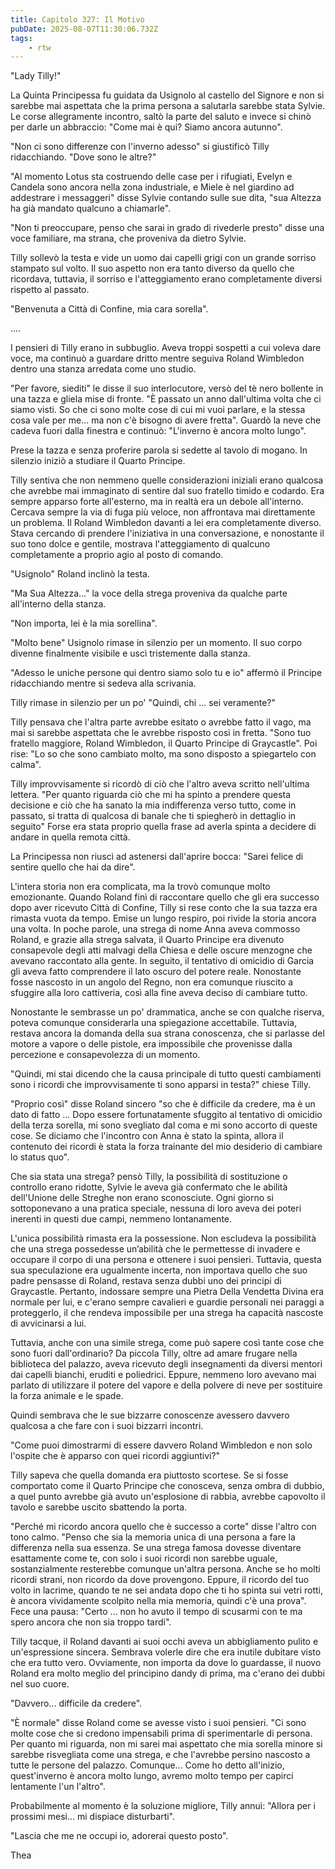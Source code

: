 ```yaml
---
title: Capitolo 327: Il Motivo
pubDate: 2025-08-07T11:30:06.732Z
tags:
    - rtw
---
```







"Lady Tilly!"


La Quinta Principessa fu guidata da Usignolo al castello del Signore e non si sarebbe mai aspettata che la prima persona a salutarla sarebbe stata Sylvie. Le corse allegramente incontro, saltò la parte del saluto e invece si chinò per darle un abbraccio: "Come mai è qui? Siamo ancora autunno".


"Non ci sono differenze con l'inverno adesso" si giustificò Tilly ridacchiando. "Dove sono le altre?"


"Al momento Lotus sta costruendo delle case per i rifugiati, Evelyn e Candela sono ancora nella zona industriale, e Miele è nel giardino ad addestrare i messaggeri" disse Sylvie contando sulle sue dita, "sua Altezza ha già mandato qualcuno a chiamarle".


"Non ti preoccupare, penso che sarai in grado di rivederle presto" disse una voce familiare, ma strana, che proveniva da dietro Sylvie.


Tilly sollevò la testa e vide un uomo dai capelli grigi con un grande sorriso stampato sul volto. Il suo aspetto non era tanto diverso da quello che ricordava, tuttavia, il sorriso e l'atteggiamento erano completamente diversi rispetto al passato.


"Benvenuta a Città di Confine, mia cara sorella".


....


I pensieri di Tilly erano in subbuglio. Aveva troppi sospetti a cui voleva dare voce, ma continuò a guardare dritto mentre seguiva Roland Wimbledon dentro una stanza arredata come uno studio.


"Per favore, siediti" le disse il suo interlocutore, versò del tè nero bollente in una tazza e gliela mise di fronte. "È passato un anno dall'ultima volta che ci siamo visti. So che ci sono molte cose di cui mi vuoi parlare, e la stessa cosa vale per me... ma non c'è bisogno di avere fretta". Guardò la neve che cadeva fuori dalla finestra e continuò: "L'inverno è ancora molto lungo".


Prese la tazza e senza proferire parola si sedette al tavolo di mogano. In silenzio iniziò a studiare il Quarto Principe.


Tilly sentiva che non nemmeno quelle considerazioni iniziali erano qualcosa che avrebbe mai immaginato di sentire dal suo fratello timido e codardo. Era sempre apparso forte all'esterno, ma in realtà era un debole all'interno. Cercava sempre la via di fuga più veloce, non affrontava mai direttamente un problema. Il Roland Wimbledon davanti a lei era completamente diverso. Stava cercando di prendere l'iniziativa in una conversazione, e nonostante il suo tono dolce e gentile, mostrava l'atteggiamento di qualcuno completamente a proprio agio al posto di comando.


"Usignolo" Roland inclinò la testa.


"Ma Sua Altezza..." la voce della strega proveniva da qualche parte all'interno della stanza.


"Non importa, lei è la mia sorellina".


"Molto bene" Usignolo rimase in silenzio per un momento. Il suo corpo divenne finalmente visibile e uscì tristemente dalla stanza.


"Adesso le uniche persone qui dentro siamo solo tu e io" affermò il Principe ridacchiando mentre si sedeva alla scrivania.


Tilly rimase in silenzio per un po' "Quindi, chi ... sei veramente?"


Tilly pensava che l'altra parte avrebbe esitato o avrebbe fatto il vago, ma mai si sarebbe aspettata che le avrebbe risposto così in fretta. "Sono tuo fratello maggiore, Roland Wimbledon, il Quarto Principe di Graycastle". Poi rise: "Lo so che sono cambiato molto, ma sono disposto a spiegartelo con calma".


Tilly improvvisamente si ricordò di ciò che l'altro aveva scritto nell'ultima lettera. "Per quanto riguarda ciò che mi ha spinto a prendere questa decisione e ciò che ha sanato la mia indifferenza verso tutto, come in passato, si tratta di qualcosa di banale che ti spiegherò in dettaglio in seguito" Forse era stata proprio quella frase ad averla spinta a decidere di andare in quella remota città.


La Principessa non riuscì ad astenersi dall'aprire bocca: "Sarei felice di sentire quello che hai da dire".


L'intera storia non era complicata, ma la trovò comunque molto emozionante. Quando Roland finì di raccontare quello che gli era successo dopo aver ricevuto Città di Confine, Tilly si rese conto che la sua tazza era rimasta vuota da tempo. Emise un lungo respiro, poi rivide la storia ancora una volta. In poche parole, una strega di nome Anna aveva commosso Roland, e grazie alla strega salvata, il Quarto Principe era divenuto consapevole degli atti malvagi della Chiesa e delle oscure menzogne che avevano raccontato alla gente. In seguito, il tentativo di omicidio di Garcia gli aveva fatto comprendere il lato oscuro del potere reale. Nonostante fosse nascosto in un angolo del Regno, non era comunque riuscito a sfuggire alla loro cattiveria, così alla fine aveva deciso di cambiare tutto.


Nonostante le sembrasse un po' drammatica, anche se con qualche riserva, poteva comunque considerarla una spiegazione accettabile. Tuttavia, restava ancora la domanda della sua strana conoscenza, che si parlasse del motore a vapore o delle pistole, era impossibile che provenisse dalla percezione e consapevolezza di un momento.


"Quindi, mi stai dicendo che la causa principale di tutto questi cambiamenti sono i ricordi che improvvisamente ti sono apparsi in testa?" chiese Tilly.


"Proprio così" disse Roland sincero "so che è difficile da credere, ma è un dato di fatto ... Dopo essere fortunatamente sfuggito al tentativo di omicidio della terza sorella, mi sono svegliato dal coma e mi sono accorto di queste cose. Se diciamo che l'incontro con Anna è stato la spinta, allora il contenuto dei ricordi è stata la forza trainante del mio desiderio di cambiare lo status quo".


Che sia stata una strega? pensò Tilly, la possibilità di sostituzione o controllo erano ridotte, Sylvie le aveva già confermato che le abilità dell'Unione delle Streghe non erano sconosciute. Ogni giorno si sottoponevano a una pratica speciale, nessuna di loro aveva dei poteri inerenti in questi due campi, nemmeno lontanamente.


L'unica possibilità rimasta era la possessione. Non escludeva la possibilità che una strega possedesse un’abilità che le permettesse di invadere e occupare il corpo di una persona e ottenere i suoi pensieri. Tuttavia, questa sua speculazione era ugualmente incerta, non importava quello che suo padre pensasse di Roland, restava senza dubbi uno dei principi di Graycastle. Pertanto, indossare sempre una Pietra Della Vendetta Divina era normale per lui, e c'erano sempre cavalieri e guardie personali nei paraggi a proteggerlo, il che rendeva impossibile per una strega ha capacità nascoste di avvicinarsi a lui.


Tuttavia, anche con una simile strega, come può sapere così tante cose che sono fuori dall'ordinario? Da piccola Tilly, oltre ad amare frugare nella biblioteca del palazzo, aveva ricevuto degli insegnamenti da diversi mentori dai capelli bianchi, eruditi e poliedrici. Eppure, nemmeno loro avevano mai parlato di utilizzare il potere del vapore e della polvere di neve per sostituire la forza animale e le spade.


Quindi sembrava che le sue bizzarre conoscenze avessero davvero qualcosa a che fare con i suoi bizzarri incontri.


"Come puoi dimostrarmi di essere davvero Roland Wimbledon e non solo l'ospite che è apparso con quei ricordi aggiuntivi?"


Tilly sapeva che quella domanda era piuttosto scortese. Se si fosse comportato come il Quarto Principe che conosceva, senza ombra di dubbio, a quel punto avrebbe già avuto un'esplosione di rabbia, avrebbe capovolto il tavolo e sarebbe uscito sbattendo la porta.


"Perché mi ricordo ancora quello che è successo a corte" disse l'altro con tono calmo. "Penso che sia la memoria unica di una persona a fare la differenza nella sua essenza. Se una strega famosa dovesse diventare esattamente come te, con solo i suoi ricordi non sarebbe uguale, sostanzialmente resterebbe comunque un'altra persona. Anche se ho molti ricordi strani, non ricordo da dove provengono. Eppure, il ricordo del tuo volto in lacrime, quando te ne sei andata dopo che ti ho spinta sui vetri rotti, è ancora vividamente scolpito nella mia memoria, quindi c'è una prova". Fece una pausa: "Certo ... non ho avuto il tempo di scusarmi con te ma spero ancora che non sia troppo tardi".


Tilly tacque, il Roland davanti ai suoi occhi aveva un abbigliamento pulito e un'espressione sincera. Sembrava volerle dire che era inutile dubitare visto che era tutto vero. Ovviamente, non importa da dove lo guardasse, il nuovo Roland era molto meglio del principino dandy di prima, ma c'erano dei dubbi nel suo cuore.


"Davvero... difficile da credere".


"È normale" disse Roland come se avesse visto i suoi pensieri. "Ci sono molte cose che si credono impensabili prima di sperimentarle di persona. Per quanto mi riguarda, non mi sarei mai aspettato che mia sorella minore si sarebbe risvegliata come una strega, e che l'avrebbe persino nascosto a tutte le persone del palazzo. Comunque... Come ho detto all'inizio, quest'inverno è ancora molto lungo, avremo molto tempo per capirci lentamente l'un l'altro".


Probabilmente al momento è la soluzione migliore, Tilly annuì: "Allora per i prossimi mesi... mi dispiace disturbarti".


"Lascia che me ne occupi io, adorerai questo posto".






Thea 




                                


                                



